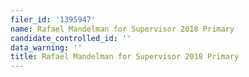 ```yaml
---
filer_id: '1395947'
name: Rafael Mandelman for Supervisor 2018 Primary
candidate_controlled_id: ''
data_warning: ''
title: Rafael Mandelman for Supervisor 2018 Primary
---
```

